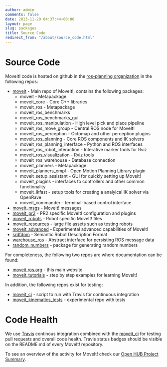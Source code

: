 ```yaml
---
author: admin
comments: false
date: 2013-11-20 04:37:44+00:00
layout: page
slug: packages
title: Source Code
redirect_from: "/about/source_code.html"
---
```


# Source Code

MoveIt! code is hosted on github in the [ros-planning organization](http://github.com/ros-planning) in the following repos:

  * [moveit](https://github.com/ros-planning/moveit) - Main repo of MoveIt!, contains the following packages:
    * moveit - Metapackage
    * moveit_core - Core C++ libraries
    * moveit_ros - Metapackage
    * moveit_ros_benchmarks
    * moveit_ros_benchmarks_gui
    * moveit_ros_manipulation - High level pick and place pipeline
    * moveit_ros_move_group - Central ROS node for MoveIt!
    * moveit_ros_perception - Octomap and other perception plugins
    * moveit_ros_planning - Core ROS components and IK solvers
    * moveit_ros_planning_interface - Python and ROS interfaces
    * moveit_ros_robot_interaction - Interative marker tools for Rviz
    * moveit_ros_visualization - Rviz tools
    * moveit_ros_warehouse - Database connection
    * moveit_planners - Metapackage
    * moveit_planners_ompl - Open Motion Planning Library plugin
    * moveit_setup_assistant - GUI for quickly setting up MoveIt!
    * moveit_plugins - interfaces to controllers and other common functionality
    * moveit_ikfast - setup tools for creating a analyical IK solver via OpenRave
    * moveit_commander - terminal-based control interface
  * [moveit_msgs](https://github.com/ros-planning/moveit_msgs) - MoveIt! messages
  * [moveit_pr2](https://github.com/ros-planning/moveit_pr2) - PR2 specific MoveIt! configuration and plugins
  * [moveit_robots](https://github.com/ros-planning/moveit_robots) - Robot specific MoveIt! files
  * [moveit_resources](https://github.com/ros-planning/moveit_resources) - large file assets such as testing robots
  * [moveit_advanced](https://github.com/ros-planning/moveit_advanced) - Experimental advanced capabilities of MoveIt!
  * [srdfdom](https://github.com/ros-planning/srdfdom) - Semantic Robot Description Format
  * [warehouse_ros](https://github.com/ros-planning/warehouse_ros) - Abstract interface for persisting ROS message data
  * [random_numbers](https://github.com/ros-planning/random_numbers) - package for generating random numbers

For completeness, the following two repos are where documentation can be found:

  * [moveit.ros.org](https://github.com/ros-planning/moveit.ros.org) - this main website
  * [moveit_tutorials](https://github.com/ros-planning/moveit_tutorials) - step by step examples for learning MoveIt!

In addition, the following repos exist for testing:

  * [moveit_ci](https://github.com/ros-planning/moveit_ci) - script to run with Travis for continuous integration
  * [moveit_kinematics_tests](https://github.com/ros-planning/moveit_kinematics_tests) - experimental repo with tests

# Code Health

We use [Travis](https://travis-ci.org/ros-planning/) continous integration combined with the [moveit_ci](https://github.com/ros-planning/moveit_ci) for testing pull requests and overall code health. Travis status badges should be visible on the README.md of every MoveIt! repository.

To see an overview of the activity for MoveIt! check our [Open HUB Project Summary](https://www.openhub.net/p/moveit_).
